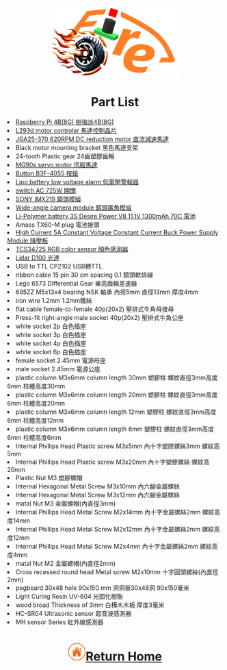 <div align="center"><img src="../../other/img/logo.png" width="300" alt=" logo"></div>

# <div align="center">Part List </div>
<li><a href="https://www.icshop.com.tw/product-page.php?27903" target="_blank"> Raspberry Pi 4B(8G) 樹梅派4B(8G)</a></li> 
<li><a href="https://atceiling.blogspot.com/2019/08/arduino54l293d.html" target="_blank">L293d motor controler 馬達控制晶片</a></li>
<li><a href="https://abra-electronics.com/electromechanical/motors/gear-motors/metal-gearmotors/jga25-370-series/jga25-370-24v-620rpm-jga25-370-geared-dc-motor-for-diy-projects-and-car-kits-24vdc.html">JGA25-370 620RPM DC reduction motor 直流減速馬達</a></li>  
<li>Black motor mounting bracket 黑色馬達支架<br></li>  
<li>24-tooth Plastic gear 24齒塑膠齒輪<br></li>
<li><a href="https://www.amazon.com/-/zh_TW/dp/B0BFQLNDPM">MG90s servo motor 伺服馬達</a></li>    
<li><a href="https://www.amazon.ae/XLX-B3f-4055-Momentary-Tactile-Button/dp/B07NWDHH41">Button B3F-4055 按鈕</a></li>  
<li><a href="https://www.amazon.in/Invento-Battery-Voltage-Indicator-Checker/dp/B072V44Q5Z">Lipo battery low voltage alarm 低電壓警報器</a></li>  
<li><a href="https://shopee.tw/%E6%90%96%E9%A0%AD%E9%96%8B%E9%97%9C-3A-250VAC-6A-125VAC-MTS-1%E9%80%A3%E5%8B%95%E9%96%8B%E9%97%9C-B5031-%E5%A4%A7%E6%B4%8B%E5%9C%8B%E9%9A%9B%E9%9B%BB%E5%AD%90-i.26482219.490434892" target="_blank">switch AC 725W 開關</a></li>     
<li><a href="https://shopee.tw/TW1678-IMX219-D160-800%E8%90%AC%E5%83%8F%E7%B4%A0%E6%94%9D%E5%83%8F%E9%A0%AD-%E8%A6%96%E8%A7%92160%E5%BA%A6-Jetson-Nano%E3%80%81Pi-Camera-i.6760059.5415151583?sp_atk=4817fa1a-e0f8-44e6-96cf-178fd8fe5e27&xptdk=4817fa1a-e0f8-44e6-96cf-178fd8fe5e27" target="_blank">SONY IMX219 鏡頭模組</a></li>
<li><a href="https://tw.bid.yahoo.com/item/100634748049?guccounter=1&guce_referrer=aHR0cHM6Ly93d3cuZ29vZ2xlLmNvbS8&guce_referrer_sig=AQAAACAMnYqFfzgRAxVALToNPsaB6L2MS4Pb3BmsPARIVdrC-OipPD0RF21EADxV8X29RhEkK1aZl6IFx15lczlh4SzEKJ45iY-dsG70aVSJeXZQa7oDaYVRxz3bwK1LBZwmp8zcnfCuKJGO6tSPFML-zggoSs3cfdTKau4sH0SZoPsZ" target="_blank">Wide-angle camera module 鏡頭廣角模組</a></li>
<li><a href="https://shopee.tw/product/17393576/2036942264?gclid=Cj0KCQjw6KunBhDxARIsAKFUGs9xoiZB_LrSF3X4XfnN1sxM-tjzbX4T2Sw9XD0c0Rfc_tkPkczAbBcaApCXEALw_wcB">Li-Polymer battery 3S Desire Power V8 11.1V 1300mAh 70C 電池</a></li>
<li>Amass TX60-M plug 電池接頭<br></li>
<li><a href="https://www.amazon.com/NOYITO-DC-DC-Power-Supply-Module/dp/B07G456MS8">High Current 5A Constant Voltage Constant Current Buck Power Supply Module 降壓板</a></li>  
<li><a href="https://www.amazon.com/-/zh_TW/TCS34725/dp/B0BBLXXJ4Q">TCS34725 RGB color sensor 顏色感測器</a></li>
<li><a href="https://www.robotshop.com/products/ldrobot-d100-lidar-kit">Lidar D100 光達</a></li>
<li>USB to TTL CP2102 USB轉TTL<br></li>  
<li>ribbon cable 15 pin 30 cm spacing 0.1 鏡頭軟排線<br></li>
<li>Lego 6573 Differential Gear 樂高齒輪差速器<br></li>
<li>695ZZ M5x13x4 bearing NSK 軸承 內徑5mm 直徑13mm 厚度4mm<br></li>
<li>iron wire 1.2mm 1.2mm鐵絲<br></li>
<li>flat cable female-to-female 40p(20x2) 壓排式牛角母接母<br></li>
<li>Press-fit right-angle male socket 40p(20x2) 壓排式牛角公座<br></li>
<li>white socket 2p 白色插座<br></li>
<li>white socket 3p 白色插座<br></li>
<li>white socket 4p 白色插座<br></li>
<li>white socket 6p 白色插座<br></li>
<li>female socket 2.45mm 電源母座<br></li>
<li>male socket 2.45mm 電源公座<br></li>
<li>plastic column M3x6mm column length 30mm 塑膠柱 螺紋直徑3mm高度6mm 柱體高度30mm<br></li>
<li>plastic column M3x6mm column length 20mm 塑膠柱 螺紋直徑3mm高度6mm 柱體高度20mm<br></li>
<li>plastic column M3x6mm column length 12mm 塑膠柱 螺紋直徑3mm高度6mm 柱體高度12mm<br></li>
<li>plastic column M3x6mm column length 6mm 塑膠柱 螺紋直徑3mm高度6mm 柱體高度6mm<br></li>
<li>Internal Phillips Head Plastic screw M3x5mm 內十字塑膠螺絲3mm 螺紋高5mm<br></li>
<li>Internal Phillips Head Plastic screw M3x20mm 內十字塑膠螺絲 螺紋高20mm<br></li>
<li>Plastic Nut M3 塑膠螺帽<br></li>
<li>Internal Hexagonal Metal Screw M3x10mm 內六腳金屬螺絲<br></li>
<li>Internal Hexagonal Metal Screw M3x12mm 內六腳金屬螺絲<br></li>
<li>matal Nut M3 金屬螺帽(內直徑3mm)<br></li>
<li>Internal Phillips Head Metal Screw M2x14mm 內十字金屬螺絲2mm 螺紋高度14mm<br></li>
<li>Internal Phillips Head Metal Screw M2x12mm 內十字金屬螺絲2mm 螺紋高度12mm<br></li>
<li>Internal Phillips Head Metal Screw M2x4mm 內十字金屬螺絲2mm 螺紋高度4mm<br></li>
<li>matal Nut M2 金屬螺帽(內直徑2mm)<br></li>
<li>Cross recessed round head Metal screw M2x10mm 十字圓頭螺絲(內直徑2mm)<br></li>
<li>pegboard 30x48 hole 90x150 mm 洞洞板30x48洞 90x150毫米<br></li>
<li>Light Curing Resin UV-604 光固化樹酯<br></li>
<li>wood broad Thickness of 3mm 白樺木木板 厚度3毫米<br></li>
<li>HC-SR04 Ultrasonic sensor 超音波感測器<br></li>
<li>MH sensor Series 紅外線感測器<br></li>

# <div align="center">![HOME](../../other/img/Home.png)[Return Home](../../)</div>  
